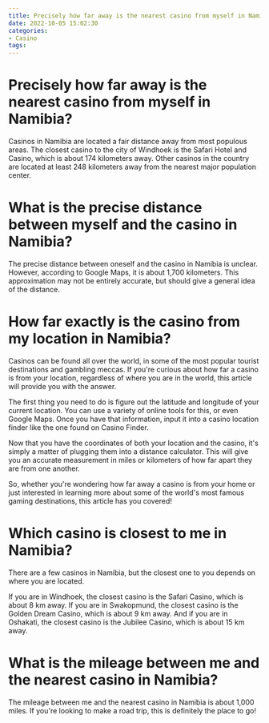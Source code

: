 ```yaml
---
title: Precisely how far away is the nearest casino from myself in Namibia 
date: 2022-10-05 15:02:30
categories:
- Casino
tags:
---
```



#  Precisely how far away is the nearest casino from myself in Namibia? 

Casinos in Namibia are located a fair distance away from most populous areas. The closest casino to the city of Windhoek is the Safari Hotel and Casino, which is about 174 kilometers away. Other casinos in the country are located at least 248 kilometers away from the nearest major population center.

#  What is the precise distance between myself and the casino in Namibia? 

The precise distance between oneself and the casino in Namibia is unclear. However, according to Google Maps, it is about 1,700 kilometers. This approximation may not be entirely accurate, but should give a general idea of the distance.

#  How far exactly is the casino from my location in Namibia? 

Casinos can be found all over the world, in some of the most popular tourist destinations and gambling meccas. If you're curious about how far a casino is from your location, regardless of where you are in the world, this article will provide you with the answer. 

The first thing you need to do is figure out the latitude and longitude of your current location. You can use a variety of online tools for this, or even Google Maps. Once you have that information, input it into a casino location finder like the one found on Casino Finder. 

Now that you have the coordinates of both your location and the casino, it's simply a matter of plugging them into a distance calculator. This will give you an accurate measurement in miles or kilometers of how far apart they are from one another. 

So, whether you're wondering how far away a casino is from your home or just interested in learning more about some of the world's most famous gaming destinations, this article has you covered!

#  Which casino is closest to me in Namibia? 

There are a few casinos in Namibia, but the closest one to you depends on where you are located.

If you are in Windhoek, the closest casino is the Safari Casino, which is about 8 km away. If you are in Swakopmund, the closest casino is the Golden Dream Casino, which is about 9 km away. And if you are in Oshakati, the closest casino is the Jubilee Casino, which is about 15 km away.

#  What is the mileage between me and the nearest casino in Namibia?

The mileage between me and the nearest casino in Namibia is about 1,000 miles. If you're looking to make a road trip, this is definitely the place to go!
